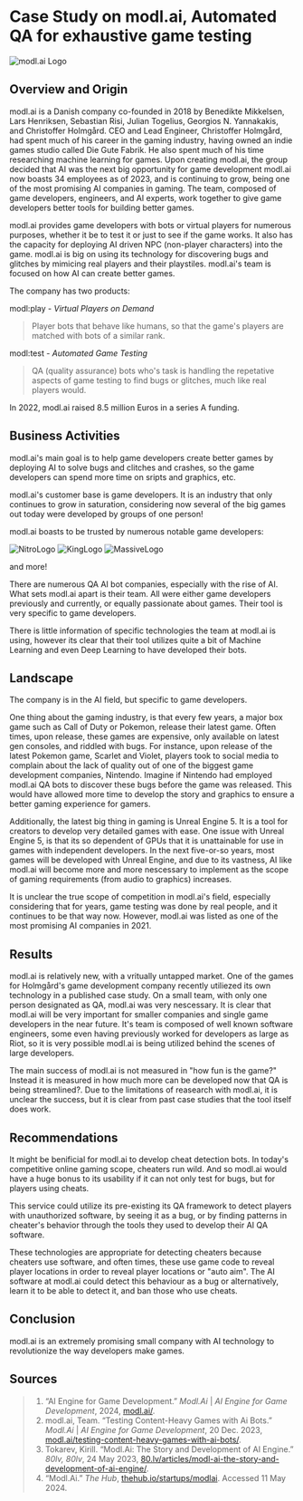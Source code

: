 # Case Study on modl.ai, Automated QA for exhaustive game testing
![modl.ai Logo](https://modl.ai/wp-content/themes/tweentynineteen-child/assets/images/logo/logo.svg)
## Overview and Origin

modl.ai is a Danish company co-founded in 2018 by Benedikte Mikkelsen, Lars Henriksen, Sebastian Risi, Julian Togelius, Georgios N. Yannakakis, and Christoffer Holmgård. CEO and Lead Engineer, Christoffer Holmgård, had spent much of his career in the gaming industry, having owned an indie games studio called Die Gute Fabrik. He also spent much of his time researching machine learning for games. Upon creating modl.ai, the group decided that AI was the next big opportunity for game development
modl.ai now boasts 34 employees as of 2023, and is continuing to grow, being one of the most promising AI companies in gaming. The team, composed of game developers, engineers, and AI experts, work together to give game developers better tools for building better games.

modl.ai provides game developers with bots or virtual players for numerous purposes, whether it be to test it or just to see if the game works. It also has the capacity for deploying AI driven NPC (non-player characters) into the game. modl.ai is big on using its technology for discovering bugs and glitches by mimicing real players and their playstiles. modl.ai's team is focused on how AI can create better games.

The company has two products:

modl:play - _Virtual Players on Demand_
> Player bots that behave like humans, so that the game's players are matched with bots of a similar rank.

modl:test - _Automated Game Testing_
> QA (quality assurance) bots who's task is handling the repetative aspects of game testing to find bugs or glitches, much like real players would. 

In 2022, modl.ai raised 8.5 million Euros in a series A funding. 

## Business Activities

modl.ai's main goal is to help game developers create better games by deploying AI to solve bugs and clitches and crashes, so the game developers can spend more time on sripts and graphics, etc. 

modl.ai's customer base is game developers. It is an industry that only continues to grow in saturation, considering now several of the big games out today were developed by groups of one person!

modl.ai boasts to be trusted by numerous notable game developers:

![NitroLogo](https://modl.ai/wp-content/uploads/2022/04/nitro2019_logo_White_web.png)
![KingLogo](https://modl.ai/wp-content/uploads/2021/07/king.png)
![MassiveLogo](https://modl.ai/wp-content/uploads/2021/07/massive.png)

and more!

There are numerous QA AI bot companies, especially with the rise of AI. What sets modl.ai apart is their team. All were either game developers previously and currently, or equally passionate about games. Their tool is very specific to game developers.

There is little information of specific technologies the team at modl.ai is using, however its clear that their tool utilizes quite a bit of Machine Learning and even Deep Learning to have developed their bots.

## Landscape

The company is in the AI field, but specific to game developers.

One thing about the gaming industry, is that every few years, a major box game such as Call of Duty or Pokemon, release their latest game. Often times, upon release, these games are expensive, only available on latest gen consoles, and riddled with bugs. For instance, upon release of the latest Pokemon game, Scarlet and Violet, players took to social media to complain about the lack of quality out of one of the biggest game development companies, Nintendo. Imagine if Nintendo had employed modl.ai QA bots to discover these bugs before the game was released. This would have allowed more time to develop the story and graphics to ensure a better gaming experience for gamers.

Additionally, the latest big thing in gaming is Unreal Engine 5. It is a tool for creators to develop very detailed games with ease. One issue with Unreal Engine 5, is that its so dependent of GPUs that it is unattainable for use in games with independent developers. In the next five-or-so years, most games will be developed with Unreal Engine, and due to its vastness, AI like modl.ai will become more and more nescessary to implement as the scope of gaming requirements (from audio to graphics) increases.

It is unclear the true scope of competition in modl.ai's field, especially considering that for years, game testing was done by real people, and it continues to be that way now. However, modl.ai was listed as one of the most promising AI companies in 2021.

## Results

modl.ai is relatively new, with a vritually untapped market. One of the games for Holmgård's game development company recently utiliezed its own technology in a published case study. On a small team, with only one person designated as QA, modl.ai was very nescessary. It is clear that modl.ai will be very important for smaller companies and single game developers in the near future. It's team is composed of well known software engineers, some even having previously worked for developers as large as Riot, so it is very possible modl.ai is being utilized behind the scenes of large developers.

The main success of modl.ai is not measured in "how fun is the game?" Instead it is measured in how much more can be developed now that QA is being streamlined?. Due to the limitations of reasearch with modl.ai, it is unclear the success, but it is clear from past case studies that the tool itself does work.

## Recommendations

It might be benificial for modl.ai to develop cheat detection bots. In today's competitive online gaming scope, cheaters run wild. And so modl.ai would have a huge bonus to its usability if it can not only test for bugs, but for players using cheats. 

This service could utilize its pre-existing its QA framework to detect players with unauthorized software, by seeing it as a bug, or by finding patterns in cheater's behavior through the tools they used to develop their AI QA software. 

These technologies are appropriate for detecting cheaters because cheaters use software, and often times, these use game code to reveal player locations in order to reveal player locations or "auto aim". The AI software at modl.ai could detect this behaviour as a bug or alternatively, learn it to be able to detect it, and ban those who use cheats.

## Conclusion

modl.ai is an extremely promising small company with AI technology to revolutionize the way developers make games.

## Sources
> 1. “AI Engine for Game Development.” _Modl.Ai_ | _AI Engine for Game Development_, 2024, [modl.ai/](https://modl.ai/). 
> 2. modl.ai, Team. “Testing Content-Heavy Games with Ai Bots.” _Modl.Ai_ | _AI Engine for Game Development_, 20 Dec. 2023, [modl.ai/testing-content-heavy-games-with-ai-bots/](https://modl.ai/testing-content-heavy-games-with-ai-bots/).
> 3. Tokarev, Kirill. “Modl.Ai: The Story and Development of AI Engine.” _80lv, 80lv_, 24 May 2023, [80.lv/articles/modl-ai-the-story-and-development-of-ai-engine/](https://80.lv/articles/modl-ai-the-story-and-development-of-ai-engine/). 
> 4. “Modl.Ai.” _The Hub_, [thehub.io/startups/modlai](https://thehub.io/startups/modlai). Accessed 11 May 2024.  
